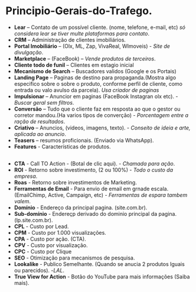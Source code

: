 # Principio-Gerais-do-Trafego.

* **Lear** – Contato de um possível cliente. (nome, telefone, e-mail, etc) *só considera lear se tiver  multe plataformas para contato*.
* **CRM** – Administração de clientes imobiliários. 
* **Portal Imobiliário** – (Olx, ML, Zap, VivaReal, WImoveis) - *Site de divulgação*.
* **Marketplace** – (FaceBook) – *Vende produtos de terceiros*. 
* **Cliente todo de funil** – Clientes em estagio inicial
* **Mecanismo de Search** – Buscadores validos (Google e os Portais)
* **Landing Page** – Paginas de destino para propaganda.(Mostra algo especifico sobre o sobre o produto, conforme perfil de cliente, como entrada ou valo avulso da parcela). *Usa criador de paginas*
* **Impulsionar** – Anuncior em paginas (FaceBook Instagran olx etc). - *Buscar geral sem filtros*.
* **Conversão** – Tudo que o cliente faz em resposta ao que o gestor ou corretor mandou.(Ha varios tipos de converção) - *Porcentagem entre a ração de resultados*.
* **Criativo** – Anuncios, (videos, imagens, texto). - *Conseito de ideia e arte, aplicada ao anuncio*.
* **Teasers** – resumos proficionais. (Enviado via WhatsApp).
*  **Features** - Características de produtos.
##

* **CTA** - Call TO Action - (Botal de clic aqui). - *Chamada para ação*.
* **ROI** - Retorno sobre investimento, (2 ou 100%) - *Todo o custo da empresa*.
*  **Roas** - Retorno sobre investimentos de Marketing. 
*  **Ferramentas de Email** - Para envio de email em grnade escala. (EmailChimp, Active, Campaign, etc) - *Ferramentas de espara tambem valem*.
*  **Domínio** - Endereço da principal pagina. (site.com.br).
*  **Sub-domínio** - Endereçp derivado do dominio principal da pagina. (lp.site.com.br).
*  **CPL** - Custo por Lead. 
*  **CPM** - Custo por 1.000 visualizações.
*  **CPA** - Custo por ação. (CTA).
*  **CPV** - Custo por visualização.
*  **CPC** - Custo por Clique
*  **SEO** - Otimização para mecanismos de pesquisa.
*  **Lookalike** - Publico Semelhante. (Quando se anucia 2 produtos Iguais ou parecidos). -*LAL*.
*  **True View for Action** - Botão do YouTube para mais informações (Saiba mais).




